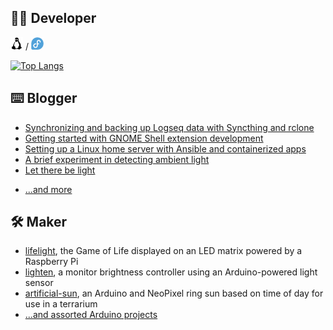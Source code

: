 ## 👨‍💻 Developer

<a href="https://www.kernel.org/"><img src="https://github.com/devicons/devicon/blob/master/icons/linux/linux-plain.svg" width="20" height="20"/></a>
/
<a href="https://fedoraproject.org/"><img src="https://github.com/devicons/devicon/blob/master/icons/fedora/fedora-plain.svg" width="20" height="20"/></a>

[![Top Langs](https://github-readme-stats-jcrd.vercel.app/api/top-langs/?username=jcrd&layout=compact&langs_count=10)](https://github.com/anuraghazra/github-readme-stats)

## ⌨️ Blogger

<!-- BLOG-POST-LIST:START -->
- [Synchronizing and backing up Logseq data with Syncthing and rclone](https://twiddlingbits.net/synchronizing-and-backing-up-logseq-data)
- [Getting started with GNOME Shell extension development](https://twiddlingbits.net/gnome-shell-extension-development)
- [Setting up a Linux home server with Ansible and containerized apps](https://twiddlingbits.net/setting-up-a-linux-home-server)
- [A brief experiment in detecting ambient light](https://twiddlingbits.net/detecting-ambient-light)
- [Let there be light](https://twiddlingbits.net/artificial-sun)
<!-- BLOG-POST-LIST:END -->
- [...and more](https://twiddlingbits.net/)

## 🛠️ Maker

* [lifelight](https://github.com/jcrd/lifelight), the Game of Life displayed on an LED matrix powered by a Raspberry Pi
* [lighten](https://github.com/jcrd/lighten), a monitor brightness controller using an Arduino-powered light sensor
* [artificial-sun](https://github.com/jcrd/artificial-sun), an Arduino and NeoPixel ring sun based on time of day for use in a terrarium
* [...and assorted Arduino projects](https://github.com/jcrd?tab=repositories&q=arduino)
